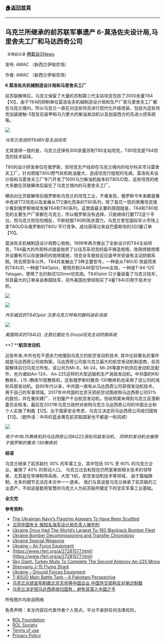 ###  [:house:返回首頁](https://github.com/ourhimalayas/txt)
---


## 乌克兰所继承的前苏联军事遗产 6-莫洛佐夫设计局,马里舍夫工厂和马达西奇公司
` 军情启示录` [轉載自GNews](https://gnews.org/zh-hans/2118632/)

发布: AWAC （新西兰伊甸农场）

作者: AWAC （新西兰伊甸农场）

**6  莫洛佐夫机械制造设计局和马里舍夫工厂**

前苏联解体后，乌克兰保留了大量的苏制第三代主站坦克包括了2000余量T64【10】，由于T64的研制单位莫洛佐夫机械制造设计局和生产厂家马里舍夫工厂都在乌克兰境内，所以乌克兰一直在对这些坦克进行现代化升级改装，包括为这些坦克加装接触-5型反应装甲和马力更大的柴油发动机以及加装西方的先进火控系统等。

![](https://assets.gnews.org/wp-content/uploads/2022/03/Picture1-4.jpg)

*乌克兰改进的T64BV型主战坦克*

尤其值得一提的是，乌克兰还保有300余量苏制T80主站坦克，T80坦克是T64坦克的技术延续。

T80的设计研发单位在俄罗斯，但坦克生产线却在乌克兰境内的哈尔科夫市马雷舍夫工厂。针对原版T80U燃气轮机耗油量大，造成坦克行程短的毛病，莫洛佐夫设计局和马雷舍夫工厂专门开发了1000马力柴油机版本的T80UD型，这些坦克的绝大多数在苏联解体后留在了乌克兰境内的马里舍夫工厂。

横向对比苏联解体后俄罗斯和乌克兰的坦克工业，不难发现，俄罗斯今年来都是集中改进T72坦克以及发展从T72演化而来的T90系列，除了昙花一现的黑鹰坦克很少看到俄罗斯继续发展T64和T80系列。这里面最主要的原因就是，T64和T80坦克的主要生产厂家都在乌克兰，所以俄罗斯没有选择，只能继续打磨T72这个平台。而乌克兰则恰恰相反，不断挖掘T80的改进潜力，乌克兰曾在国际军火市场上拿T80UD与俄罗斯的T80U 平行竞争，成功获得过来自巴基斯坦的320量订单【10】。

莫洛佐夫机械制造设计局野心勃勃，1999年再次推出了全新设计的T84主站坦克，T84最大的外观特点就是抛弃了以往苏系坦克的扁平铸造炮塔，改用焊接炮塔并设置有可以存放弹药的炮塔尾舱，坦克全车披挂反应装甲并安装有主动防御系统。除去原型车以外，T84共发展出了3种主要型号，一种是从T80UD 改装而来的T84UD, 一种是T84Oplot，使用苏制2A46型125mm主炮，一种是T-84-120 Yatagan，使用了北约制式120mm坦克炮。T84Oplot 只少量装备了乌克兰陆军，但其最大的订单来自泰国陆军，另外美国也曾经购买了4量T84UD用于技术分析。

![](https://assets.gnews.org/wp-content/uploads/2022/03/Picture2-5.jpg)

![](https://assets.gnews.org/wp-content/uploads/2022/03/Picture3-2.jpg)

*外形威武的T84Oplot 注意乌克兰特有的数码迷彩涂装*

![](https://assets.gnews.org/wp-content/uploads/2022/03/Picture4-4.jpg)

*美国购买的T84UD, 注意红圈处为 Drozd坦克主动防御系统*

**7 ****航空发动机**

近些年来,中共也在不遗余力地搜刮乌克兰的航空发动机技术, 其中比较著名的事件就是马达西奇公司收购案。马达西奇公司是乌克兰最大的航空发动机制造商，前苏联解体后归乌克兰所有。该公司为Mi-8，Mi-24，Mi-26等直升机供应发动机及配件，也为诸如An-124， An-225这样的大型运输机生产涡扇发动机。中共国的K8/教练8，L15 /教练10型教练机，还有俄罗斯的雅克-130教练机也采用了该公司的涡轮风扇发动机。自90年代以来，中共国一直有从马达西奇公司获得发动机技术，用于自己的军事领域。2017年中共国的北京天骄航空试图收购马达西奇公司51%的股份，并在重庆建厂，计划量产千台航空发动机。但收购案未得到乌克兰反垄断委员会核准，最后在2021年乌克兰政府对收购乌克兰马达西奇公司的中国企业和个人实施了制裁【12】，出于国家安全考虑，乌克兰决定将马达西奇公司收归国有【13】。（题外话：中共的蓝金黄在前苏联国家也不都是一帆风顺）

![](https://assets.gnews.org/wp-content/uploads/2022/03/Picture5-4.jpg)

*用于中共L15教练机的马达西奇公司AI222涡轮风扇发动机，
同样的发动机也被用于俄罗斯的雅克-130教练机*

**结语**

乌克兰继承了前苏联约 30% 的军事工业，其中包括 50% 至 60% 的乌克兰企业，雇佣了 40% 的劳动人口。 乌克兰过去和现在仍然是某些相关技术的领导者，尤其是在导弹制导系统、大型飞机，航空发动机技术等领域。 由于篇幅限制，太多的细节无法在本文中一一道来。 我们与其说是乌克兰继承了前苏联的工业遗产，不如说是勤劳智慧的乌克兰人为前苏联所奠定下的坚实军事工业基础。

**全文完**

**参考资料:**

- [The Ukrainian Navy’s Flagship Appears To Have Been Scuttled](https://www.thedrive.com/the-war-zone/44563/the-ukrainian-navys-flagship-appears-to-have-been-scuttled)
- [又同中国有关 俄知名海军设计局负责人被判刑](https://www.voachinese.com/a/Russcian-Navy-design-bureau-chief-sentenced-for-spying-for-China-20210511/5886518.html)
- [Ukraine Once Had The World’s Largest Tu-160 Blackjack Bomber Fleet](https://www.thedrive.com/the-war-zone/43560/ukraine-once-had-the-worlds-largest-tu-160-blackjack-bomber-fleet)
- [Ukraine Bomber Decommissioning and Transfer Chronology](https://www.nti.org/wp-content/uploads/2021/09/ukraine_bomber.pdf)
- [Ukraine Special Weapons](https://www.globalsecurity.org/wmd/world/ukraine/index.html)
- [Ukraine – Air Force Equipment](https://www.globalsecurity.org/military/world/ukraine/vps-equipment.htm)
- [https://www.rferl.org/a/27281577.html](https://www.rferl.org/a/27281577.html)
- [Sky Giant: Turkey Mulls To Complete The Second Antonov An-225 Mriya](https://www.oryxspioenkop.com/2022/01/sky-giant-turkey-mulls-to-complete.html)
- [Shenyang J-15 Flying Shark](https://thaimilitaryandasianregion.blogspot.com/2017/05/shenyang-j-15-flying-shark.html)
- [Ukraine – Ground Forces Equipment](https://www.globalsecurity.org/military/world/ukraine/groundforces-equipment.htm)
- [T-80UD Main Battle Tank – A Pakistani Perspective](https://defenceforumindia.com/threads/t-80ud-main-battle-tank-a-pakistani-perspective.82075/)
- [乌克兰总统宣布制裁北京天骄等中国企业 中国外交部称反对单边制裁](https://www.reuters.com/article/ukraine-china-mofa-air-sanction-0201-idCNKBS2A11WU)
- [乌克兰决定把马达西奇收归国有，避免其落入中国之手](https://www.voachinese.com/a/Ukraine-to-nationalise-aircraft-engine-maker-to-prevent-Chinese-takeover-20210312/5812297.html)


所有图片均来自网络

 

免责声明：本文内容仅代表作者个人观点，平台不承担任何法律风险。

- [ROL Foundation](https://rolfoundation.org/)
- [ROL Society](https://rolsociety.org/)
- [Terms of use](https://gnews.org/terms-of-use-3/)
- [Privacy Policy](https://gnews.org/privacy-policy/)
